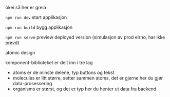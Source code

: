 okei så her er greia

`npm run dev` start applikasjon

`npm run build` bygg applikasjon

`npm run serve` preview deployed version (simulasjon av prod elrno, har ikke prøvd)

atomic design

komponent-biblioteket er delt inn i tre lag

- atoms er de minste delene, typ buttons og tekst
- molecules er litt større, setter sammen atoms, det er gjerne her du gjør data-prosessering
- organisms er størst, og det er typ her du henter ut data fra backend